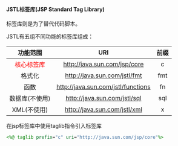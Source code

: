#### JSTL标签库(JSP Standard Tag Library)

标签库则是为了替代代码脚本。

JSTL有五组不同功能的标签库组成：

|                  功能范围                  |                URI                 | 前缀 |
| :----------------------------------------: | :--------------------------------: | :--: |
| <span style="color:red;">核心标签库</span> |    http://java.sun.com/jsp/core    |  c   |
|                   格式化                   |    http://java.sun.com/jstl/fmt    | fmt  |
|                    函数                    | http://java.sun.com/jstl/functions |  fn  |
|               数据库(不使用)               |    http://java.sun.com/jstl/sql    | sql  |
|                XML(不使用)                 |    http://java.sun.com/jstl/xml    |  x   |

在jsp标签库中使用taglib指令引入标签库

```jsp
<%@ taglib prefix="c" uri="http://java.sun.com/jsp/core"%>
```



